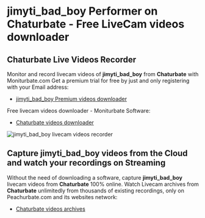 # jimyti_bad_boy Performer on Chaturbate - Free LiveCam videos downloader

## Chaturbate Live Videos Recorder

Monitor and record livecam videos of **jimyti_bad_boy** from **Chaturbate** with Moniturbate.com
Get a premium trial for free by just and only registering with your Email address:
* [jimyti_bad_boy Premium videos downloader](https://moniturbate.com/request-demo-licence-key.html)

Free livecam videos downloader - Moniturbate Software:
* [Chaturbate videos downloader](https://moniturbate.com/moniturbate-download-software.html)

![jimyti_bad_boy livecam videos recorder](https://peachurnet.com/templates/moniturbate-software.png)


## Capture jimyti_bad_boy videos from the Cloud and watch your recordings on Streaming

Without the need of downloading a software, capture **jimyti_bad_boy** livecam videos from **Chaturbate** 100% online.
Watch Livecam archives from **Chaturbate** unlimitedly from thousands of existing recordings, only on Peachurbate.com and its websites network:
* [Chaturbate videos archives](https://peachurnet.com/)